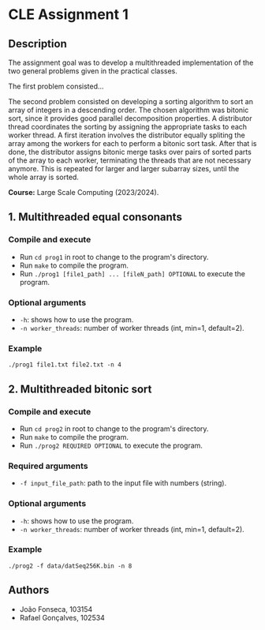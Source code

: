 # CLE Assignment 1

## Description

The assignment goal was to develop a multithreaded implementation of the two general problems given in the practical classes.

The first problem consisted...

The second problem consisted on developing a sorting algorithm to sort an array of integers in a descending order. The
chosen algorithm was bitonic sort, since it provides good parallel decomposition properties. A distributor thread
coordinates the sorting by assigning the appropriate tasks to each worker thread. A first iteration involves the distributor
equally spliting the array among the workers for each to perform a bitonic sort task. After that is done, the distributor
assigns bitonic merge tasks over pairs of sorted parts of the array to each worker, terminating the threads that are not
necessary anymore. This is repeated for larger and larger subarray sizes, until the whole array is sorted.

**Course:** Large Scale Computing (2023/2024).

## 1. Multithreaded equal consonants

### Compile and execute

- Run `cd prog1` in root to change to the program's directory.
- Run `make` to compile the program.
- Run `./prog1 [file1_path] ... [fileN_path] OPTIONAL` to execute the program.

### Optional arguments
- `-h`: shows how to use the program.
- `-n worker_threads`: number of worker threads (int, min=1, default=2).

### Example
`./prog1 file1.txt file2.txt -n 4`

## 2. Multithreaded bitonic sort

### Compile and execute

- Run `cd prog2` in root to change to the program's directory.
- Run `make` to compile the program.
- Run `./prog2 REQUIRED OPTIONAL` to execute the program.

### Required arguments

- `-f input_file_path`: path to the input file with numbers (string).

### Optional arguments
                                                                                                      
- `-h`: shows how to use the program.                                                                                                      
- `-n worker_threads`: number of worker threads (int, min=1, default=2).

### Example

`./prog2 -f data/datSeq256K.bin -n 8`

## Authors

- João Fonseca, 103154
- Rafael Gonçalves, 102534
